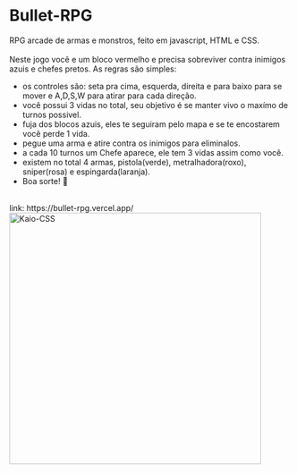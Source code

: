 # Bullet-RPG
RPG arcade de armas e monstros, feito em javascript, HTML e CSS.
</br>
</br>
Neste jogo você e um bloco vermelho e precisa sobreviver contra inimigos azuis e chefes pretos. As regras são simples:
</br>
* os controles são: seta pra cima, esquerda, direita e para baixo para se mover e A,D,S,W para atirar para cada direção.
* você possui 3 vidas no total, seu objetivo é se manter vivo o maxímo de turnos possivel.
* fuja dos blocos azuis, eles te seguiram pelo mapa e se te encostarem você perde 1 vida.
* pegue uma arma e atire contra os inimigos para eliminalos.
* a cada 10 turnos um Chefe aparece, ele tem 3 vidas assim como você.
* existem no total 4 armas, pistola(verde), metralhadora(roxo), sniper(rosa) e espingarda(laranja).
* Boa sorte! 🤠
 </br>
 link: https://bullet-rpg.vercel.app/



 <img align="center" alt="Kaio-CSS" height="450" src="https://github.com/KaioGabrielSouzaRozini/Bullet-RPG/assets/110106110/5bb9391e-5803-4672-9deb-79175758cc4e">



